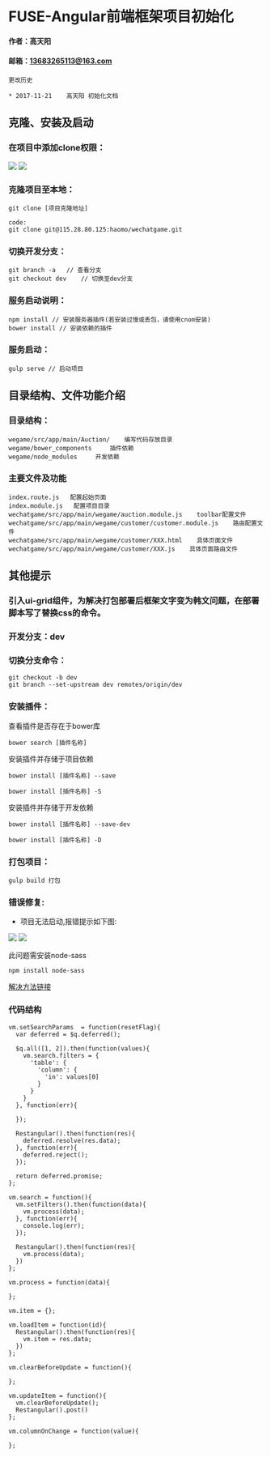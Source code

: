 # FUSE-Angular前端框架项目初始化

#### 作者：高天阳
#### 邮箱：13683265113@163.com

```angular2html
更改历史

* 2017-11-21	高天阳	初始化文档

```

## 克隆、安装及启动

### 在项目中添加clone权限： 

![](/assets/Fuse/Fuse1.jpeg)
![](/assets/Fuse/Fuse2.jpeg)


### 克隆项目至本地：
```angular2html
git clone [项目克隆地址]

code:
git clone git@115.28.80.125:haomo/wechatgame.git
```

### 切换开发分支：
```angular2html
git branch -a   // 查看分支
git checkout dev    // 切换至dev分支
```

### 服务启动说明：

```angular2html
npm install // 安装服务器插件(若安装过慢或丢包，请使用cnom安装)
bower install // 安装依赖的插件  
```

### 服务启动：
```angular2html
gulp serve // 启动项目
```

## 目录结构、文件功能介绍

### 目录结构：

```angular2html
wegame/src/app/main/Auction/    编写代码存放目录
wegame/bower_components     插件依赖
wegame/node_modules     开发依赖
```

### 主要文件及功能
```angular2html
index.route.js   配置起始页面
index.module.js   配置项目目录
wechatgame/src/app/main/wegame/auction.module.js    toolbar配置文件
wechatgame/src/app/main/wegame/customer/customer.module.js    路由配置文件
wechatgame/src/app/main/wegame/customer/XXX.html    具体页面文件
wechatgame/src/app/main/wegame/customer/XXX.js    具体页面路由文件
```

## 其他提示

### 引入ui-grid组件，为解决打包部署后框架文字变为韩文问题，在部署脚本写了替换css的命令。

### 开发分支：dev  
### 切换分支命令： 

``` angular2html
git checkout -b dev  
git branch --set-upstream dev remotes/origin/dev
```

### 安装插件：

查看插件是否存在于bower库

```angular2html
bower search [插件名称]
```

安装插件并存储于项目依赖

```angular2html
bower install [插件名称] --save

bower install [插件名称] -S
```

安装插件并存储于开发依赖

```angular2html
bower install [插件名称] --save-dev

bower install [插件名称] -D
```

### 打包项目：

```angular2html
gulp build 打包 
```

### 错误修复:

* 项目无法启动,报错提示如下图:

![](/assets/Fuse/nodeSassP1.png)
![](/assets/Fuse/nodeSassP2.png)

此问题需安装node-sass
```
npm install node-sass
```

[解决方法链接](http://blog.csdn.net/u010116861/article/details/51886550)

### 代码结构

```angular2html
vm.setSearchParams  = function(resetFlag){
  var deferred = $q.deferred();

  $q.all([1, 2]).then(function(values){
    vm.search.filters = {
      'table': {
        'column': {
          'in': values[0]
        }
      }
    }
  }, function(err){

  });

  Restangular().then(function(res){
    deferred.resolve(res.data);
  }, function(err){
    deferred.reject();
  });

  return deferred.promise;
};

vm.search = function(){
  vm.setFilters().then(function(data){
    vm.process(data);
  }, function(err){
    console.log(err);
  });

  Restangular().then(function(res){
    vm.process(data);
  })
};

vm.process = function(data){

};
```

```angular2html
vm.item = {};

vm.loadItem = function(id){
  Restangular().then(function(res){
    vm.item = res.data;
  })
};

vm.clearBeforeUpdate = function(){

};

vm.updateItem = function(){
  vm.clearBeforeUpdate();
  Restangular().post()
};

vm.columnOnChange = function(value){

};
```
